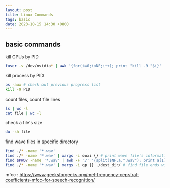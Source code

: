 ```yaml
---
layout: post
title: Linux Commands
tags: basic
date: 2023-10-15 14:30 +0800
---
```

## basic commands


kill GPUs by PID
```sh
fuser -v /dev/nvidia* | awk '{for(i=0;i<NF;i++); print "kill -9 "$i}' | bash
```
kill process by PID
```sh
ps -aux # check out previous progress list
kill -9 PID 
```
count files, count file lines
```sh
ls | wc -l
cat file | wc -l
```
check a file's size
```sh
du -sh file
```
find wave files in specific directory
```sh
find ./* -name '*.wav'
find ./* -name '*.wav' | xargs -i soxi {} # print wave file's information
find $PWD/ -name '*.wav' | awk -F '/' '{split($NF,a,".wav"); print a[1]"\t"$0 }' > wav.scp # generate wav.scp
find ./* -name '*.wav' | xargs -i cp {} ./dest_dir/ # find file ends with ".wav" and copy into "dest_dir" 
```
mfcc : https://www.geeksforgeeks.org/mel-frequency-cepstral-coefficients-mfcc-for-speech-recognition/
